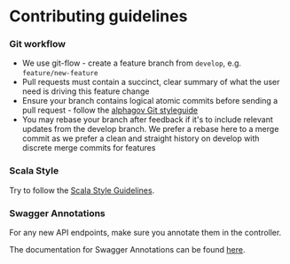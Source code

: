 Contributing guidelines
=======================

### Git workflow

* We use git-flow - create a feature branch from `develop`, e.g. `feature/new-feature`
* Pull requests must contain a succinct, clear summary of what the user need is driving this feature change
* Ensure your branch contains logical atomic commits before sending a pull request - follow the [alphagov Git styleguide](https://github.com/alphagov/styleguides/blob/master/git.md)
* You may rebase your branch after feedback if it's to include relevant updates from the develop branch. We prefer a rebase here to a merge commit as we prefer a clean and straight history on develop with discrete merge commits for features

### Scala Style

Try to follow the [Scala Style Guidelines](http://docs.scala-lang.org/style/).

### Swagger Annotations

For any new API endpoints, make sure you annotate them in the controller.

The documentation for Swagger Annotations can be found [here](https://github.com/swagger-api/swagger-core/wiki/Annotations-1.5.X).